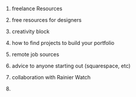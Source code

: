 1. freelance Resources

2. free resources for designers

3. creativity block

4. how to find projects to build your portfolio

5. remote job sources

6. advice to anyone starting out (squarespace, etc)

7. collaboration with Rainier Watch

8. 

